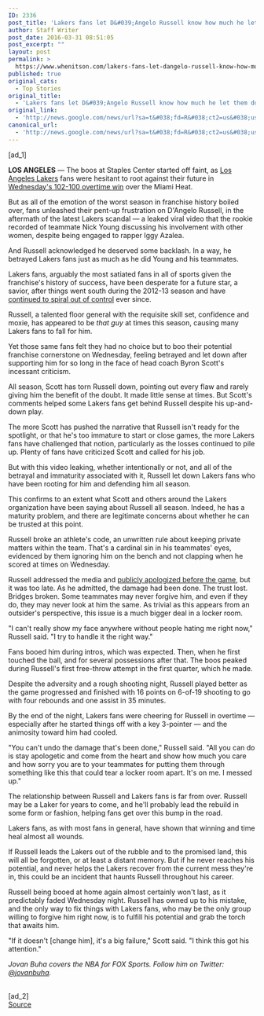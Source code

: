 ```yaml
---
ID: 2336
post_title: 'Lakers fans let D&#039;Angelo Russell know how much he let them down &#8211; FOXSports.com'
author: Staff Writer
post_date: 2016-03-31 08:51:05
post_excerpt: ""
layout: post
permalink: >
  https://www.whenitson.com/lakers-fans-let-dangelo-russell-know-how-much-he-let-them-down-foxsports-com/
published: true
original_cats:
  - Top Stories
original_title:
  - 'Lakers fans let D&#039;Angelo Russell know how much he let them down - FOXSports.com'
original_link:
  - 'http://news.google.com/news/url?sa=t&#038;fd=R&#038;ct2=us&#038;usg=AFQjCNG0N-CQ7MIDmDeLyaGevx0Qd14soA&#038;clid=c3a7d30bb8a4878e06b80cf16b898331&#038;cid=52779072640532&#038;ei=-OT8VqiEFseDhQGLtYqoCg&#038;url=http://www.foxsports.com/nba/story/los-angeles-lakers-d-angelo-russell-nick-young-kobe-bryant-fans-iggy-azalea-033016'
canonical_url:
  - 'http://news.google.com/news/url?sa=t&#038;fd=R&#038;ct2=us&#038;usg=AFQjCNG0N-CQ7MIDmDeLyaGevx0Qd14soA&#038;clid=c3a7d30bb8a4878e06b80cf16b898331&#038;cid=52779072640532&#038;ei=-OT8VqiEFseDhQGLtYqoCg&#038;url=http://www.foxsports.com/nba/story/los-angeles-lakers-d-angelo-russell-nick-young-kobe-bryant-fans-iggy-azalea-033016'
---
```

 [ad_1]
<br><div readability="152.83854841696">
<p><b>LOS ANGELES</b> — The boos at Staples Center started off faint, as <a href="http://www.foxsports.com/nba/los-angeles-lakers-team">Los Angeles Lakers</a> fans were hesitant to root against their future in <a adhocenable="false" href="http://www.foxsports.com/nba/story/la-lakers-julius-randle-hits-game-winner-to-beat-miami-heat-033116" target="_blank">Wednesday's 102-100 overtime win</a> over the Miami Heat.</p>

<p>But as all of the emotion of the worst season in franchise history boiled over, fans unleashed their pent-up frustration on D'Angelo Russell, in the aftermath of the latest Lakers scandal — a leaked viral video that the rookie recorded of teammate Nick Young discussing his involvement with other women, despite being engaged to rapper Iggy Azalea.</p>

<p>And Russell acknowledged he deserved some backlash. In a way, he betrayed Lakers fans just as much as he did Young and his teammates.</p>



<p>Lakers fans, arguably the most satiated fans in all of sports given the franchise's history of success, have been desperate for a future star, a savior, after things went south during the 2012-13 season and have <a adhocenable="false" href="http://www.foxsports.com/nba/story/los-angeles-lakers-kobe-bryant-d-angelo-russell-nick-young-chris-paul-trade-veto-033016" target="_blank">continued to spiral out of control</a> ever since.</p>

<p>Russell, a talented floor general with the requisite skill set, confidence and moxie, has appeared to be <i>that guy</i> at times this season, causing many Lakers fans to fall for him.</p>

<p>Yet those same fans felt they had no choice but to boo their potential franchise cornerstone on Wednesday, feeling betrayed and let down after supporting him for so long in the face of head coach Byron Scott's incessant criticism.</p>

<p>All season, Scott has torn Russell down, pointing out every flaw and rarely giving him the benefit of the doubt. It made little sense at times. But Scott's comments helped some Lakers fans get behind Russell despite his up-and-down play.</p>

<p>The more Scott has pushed the narrative that Russell isn't ready for the spotlight, or that he's too immature to start or close games, the more Lakers fans have challenged that notion, particularly as the losses continued to pile up. Plenty of fans have criticized Scott and called for his job.</p>

<p>But with this video leaking, whether intentionally or not, and all of the betrayal and immaturity associated with it, Russell let down Lakers fans who have been rooting for him and defending him all season.</p>

<p>This confirms to an extent what Scott and others around the Lakers organization have been saying about Russell all season. Indeed, he has a maturity problem, and there are legitimate concerns about whether he can be trusted at this point.</p>

<p>Russell broke an athlete's code, an unwritten rule about keeping private matters within the team. That's a cardinal sin in his teammates' eyes, evidenced by them ignoring him on the bench and not clapping when he scored at times on Wednesday.</p>

<p>Russell addressed the media and <a adhocenable="false" href="http://www.foxsports.com/nba/story/dangelo-russell-nick-young-lakers-iggy-azalea-feels-sick-about-secret-video-033016" target="_blank">publicly apologized before the game</a>, but it was too late. As he admitted, the damage had been done. The trust lost. Bridges broken. Some teammates may never forgive him, and even if they do, they may never look at him the same. As trivial as this appears from an outsider's perspective, this issue is a much bigger deal in a locker room.</p>

<p>"I can't really show my face anywhere without people hating me right now," Russell said. "I try to handle it the right way."</p>

<p>Fans booed him during intros, which was expected. Then, when he first touched the ball, and for several possessions after that. The boos peaked during Russell's first free-throw attempt in the first quarter, which he made.</p>

<p>Despite the adversity and a rough shooting night, Russell played better as the game progressed and finished with 16 points on 6-of-19 shooting to go with four rebounds and one assist in 35 minutes.</p>

<p>By the end of the night, Lakers fans were cheering for Russell in overtime — especially after he started things off with a key 3-pointer — and the animosity toward him had cooled.</p>

<p>"You can't undo the damage that's been done," Russell said. "All you can do is stay apologetic and come from the heart and show how much you care and how sorry you are to your teammates for putting them through something like this that could tear a locker room apart. It's on me. I messed up."</p>

<p>The relationship between Russell and Lakers fans is far from over. Russell may be a Laker for years to come, and he'll probably lead the rebuild in some form or fashion, helping fans get over this bump in the road.</p>

<p>Lakers fans, as with most fans in general, have shown that winning and time heal almost all wounds.</p>

<p>If Russell leads the Lakers out of the rubble and to the promised land, this will all be forgotten, or at least a distant memory. But if he never reaches his potential, and never helps the Lakers recover from the current mess they're in, this could be an incident that haunts Russell throughout his career.</p>

<p>Russell being booed at home again almost certainly won't last, as it predictably faded Wednesday night. Russell has owned up to his mistake, and the only way to fix things with Lakers fans, who may be the only group willing to forgive him right now, is to fulfill his potential and grab the torch that awaits him.</p>

<p>"If it doesn't [change him], it's a big failure," Scott said. "I think this got his attention."</p>

<p><i>Jovan Buha covers the NBA for FOX Sports. Follow him on Twitter: <a href="https://twitter.com/jovanbuha" target="_blank" adhocenable="false">@jovanbuha</a>.</i></p>



</div>
<br>[ad_2]
<br><a href="http://news.google.com/news/url?sa=t&#038;fd=R&#038;ct2=us&#038;usg=AFQjCNG0N-CQ7MIDmDeLyaGevx0Qd14soA&#038;clid=c3a7d30bb8a4878e06b80cf16b898331&#038;cid=52779072640532&#038;ei=-OT8VqiEFseDhQGLtYqoCg&#038;url=http://www.foxsports.com/nba/story/los-angeles-lakers-d-angelo-russell-nick-young-kobe-bryant-fans-iggy-azalea-033016">Source </a>